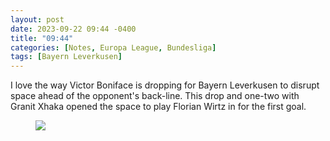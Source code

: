 ```yaml
---
layout: post
date: 2023-09-22 09:44 -0400
title: "09:44"
categories: [Notes, Europa League, Bundesliga]
tags: [Bayern Leverkusen]
---
```


I love the way Victor Boniface is dropping for Bayern Leverkusen to disrupt space ahead of the opponent's back-line. This drop and one-two with Granit Xhaka opened the space to play Florian Wirtz in for the first goal.

<figure>
    <img src="https://i.imgur.com/fyvesgI.jpg">
</figure> 


